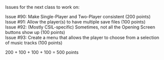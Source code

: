 Issues for the next class to work on:

Issue #90: Make Single-Player and Two-Player consistent (200 points)  
Issue #91: Allow the player(s) to have multiple save files (100 points)  
Issue #92: (Mostly CSIL-specific) Sometimes, not all the Opening Screen buttons show up (100 points)  
Issue #93: Create a menu that allows the player to choose from a selection of music tracks (100 points)  

200 + 100 + 100 + 100 = 500 points
